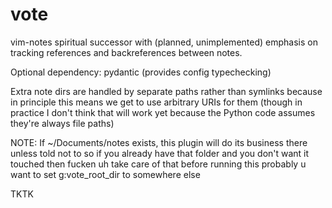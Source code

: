 # vote
vim-notes spiritual successor with (planned, unimplemented) emphasis on tracking references and backreferences between notes.

Optional dependency: pydantic (provides config typechecking)

Extra note dirs are handled by separate paths rather than symlinks because in principle this means we get to use arbitrary URIs for them
(though in practice I don't think that will work yet because the Python code assumes they're always file paths)

NOTE: If ~/Documents/notes exists, this plugin will do its business there unless told not to
so if you already have that folder and you don't want it touched then fucken uh take care of that before running this
probably u want to set g:vote_root_dir to somewhere else

TKTK
